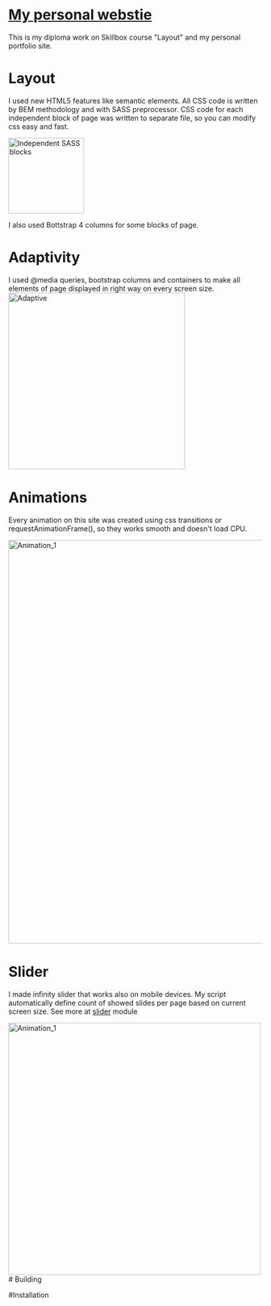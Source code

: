 # [My personal webstie](https://vadimveberg.ru/)
This is my diploma work on Skillbox course "Layout" and my personal portfolio site.

# Layout
I used new HTML5 features like semantic elements. All CSS code is written by BEM methodology and with SASS preprocessor. CSS code for each independent block of page was written to separate file, so you can modify css easy and fast.

<img src="https://vadimveberg.ru/assets/img/git_readme/SASS_blocks.png" width="150px" alt="Independent SASS blocks">

I also used Bottstrap 4 columns for some blocks of page.

# Adaptivity
I used @media queries, bootstrap columns and containers to make all elements of page displayed in right way on every screen size. <img src="https://vadimveberg.ru/assets/img/git_readme/Adaptive.png" width="350px" alt="Adaptive">

# Animations
Every animation on this site was created using css transitions or requestAnimationFrame(), so they works smooth and doesn't load CPU.

<img src="https://vadimveberg.ru/assets/img/git_readme/Animation_1.gif" width="800px" alt="Animation_1">

# Slider
I made infinity slider that works also on mobile devices. My script automatically define count of showed slides per page based on current screen size. See more at [slider](https://github.com/VadimVeberg/personal-webstie/blob/master/src/assets/js/modules/slider.js) module

<img src="https://vadimveberg.ru/assets/img/git_readme/Slider.gif" width="500px" alt="Animation_1">
# Building

#Installation
